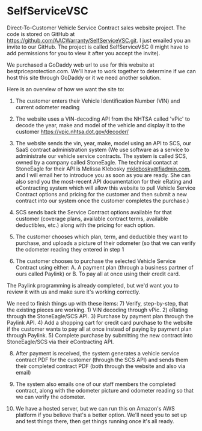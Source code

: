 # SelfServiceVSC

Direct-To-Customer Vehicle Service Contract sales website project. The code is stored on GitHub at https://github.com/AACWarranty/SelfServiceVSC.git. I just emailed you an invite to our GitHub. The project is called SelfServiceVSC (I might have to add permissions for you to view it after you accept the invite).

We purchased a GoDaddy web url to use for this website at bestpriceprotection.com. We'll have to work together to determine if we can host this site through GoDaddy or it we need another solution.

Here is an overview of how we want the site to:

1) The customer enters their Vehicle Identification Number (VIN) and current odometer reading

2) The website uses a VIN-decoding API from the NHTSA called 'vPic' to decode the year, make and model of the vehicle and display it to the customer
            https://vpic.nhtsa.dot.gov/decoder/

3) The website sends the vin, year, make, model using an API to SCS, our SaaS contract administration system
            (We use software as a service to administrate our vehicle service contracts. The system is called SCS, owned by a company called StoneEagle. The technical contact at StoneEagle for their API is Melissa Klebosky <mklebosky@fiadmin.com>, and I will email her to introduce you as soon as you are ready. She can also send you the most-recent API documentation for their eRating and eContracting system which will allow this website to pull Vehicle Service Contract options and pricing for the customer and then submit a new contract into our system once the customer completes the purchase.)

4) SCS sends back the Service Contract options available for that customer (coverage plans, available contract terms, available deductibles, etc.) along with the pricing for each option.

5) The customer chooses which plan, term, and deductible they want to purchase, and uploads a picture of their odometer (so that we can verify the odometer reading they entered in step 1

6) The customer chooses to purchase the selected Vehicle Service Contract using either:
    A. A payment plan (through a business partner of ours called Paylink) or
    B. To pay all at once using their credit card. 

The Paylink programming is already completed, but we'd want you to review it with us and make sure it's working correctly.

 

We need to finish things up with these items:
7) Verify, step-by-step, that the existing pieces are working. 1) VIN decoding through vPic. 2) eRating through the StoneEagle/SCS API. 3) Purchase by payment plan through the Paylink API. 4) Add a shopping cart for credit card purchase to the website if the customer wants to pay all at once instead of paying by payment plan through Paylink. 5) Complete purchase by submitting the new contract into StoneEagle/SCS via their eContracting API.

8) After payment is received, the system generates a vehicle service contract PDF for the customer (through the SCS API) and sends them their completed contract PDF (both through the website and also via email)

9) The system also emails one of our staff members the completed contract, along with the odometer picture and odometer reading so that we can verify the odometer.

10) We have a hosted server, but we can run this on Amazon's AWS platform if you believe that's a better option. We'll need you to set up and test things there, then get things running once it's all ready. 
